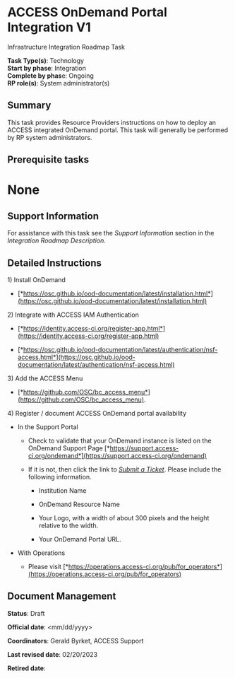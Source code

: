 # ACCESS OnDemand Portal Integration V1

Infrastructure Integration Roadmap Task

**Task Type(s)**: Technology  
**Start by phase**: Integration  
**Complete by phas**e: Ongoing  
**RP role(s)**: System administrator(s)

## Summary

This task provides Resource Providers instructions on how to deploy an ACCESS integrated OnDemand portal. This task will generally be performed by RP system administrators.

## Prerequisite tasks

# None

## Support Information

For assistance with this task see the *Support Information* section in the *Integration Roadmap Description*.

## Detailed Instructions

1\) Install OnDemand

- [*https://osc.github.io/ood-documentation/latest/installation.html*](https://osc.github.io/ood-documentation/latest/installation.html)

2\) Integrate with ACCESS IAM Authentication

- [*https://identity.access-ci.org/register-app.html*](https://identity.access-ci.org/register-app.html)

- [*https://osc.github.io/ood-documentation/latest/authentication/nsf-access.html*](https://osc.github.io/ood-documentation/latest/authentication/nsf-access.html)

3\) Add the ACCESS Menu

- [*https://github.com/OSC/bc_access_menu*](https://github.com/OSC/bc_access_menu).

4\) Register / document ACCESS OnDemand portal availability

- In the Support Portal

  - Check to validate that your OnDemand instance is listed on the OnDemand Support Page [*https://support.access-ci.org/ondemand*](https://support.access-ci.org/ondemand)

  - If it is not, then click the link to [*Submit a Ticket*](https://support.access-ci.org/open-a-ticket?resource=issue_not_resource_related&is_your_issue_related_to_allocations_=No&category=ACCESS-Support-OnDemand&subject=List%20my%20OnDemand%20installation&problem_description=Please%20list%20my%20OnDemand%20Installation%20on%20the%20ACCESS%20Support%20website.&tag2=249). Please include the following information.

    - Institution Name

    - OnDemand Resource Name

    - Your Logo, with a width of about 300 pixels and the height relative to the width.

    - Your OnDemand Portal URL.

- With Operations

  - Please visit [*https://operations.access-ci.org/pub/for_operators*](https://operations.access-ci.org/pub/for_operators)

## Document Management

**Status**: Draft

**Official date**: \<mm/dd/yyyy\>

**Coordinators**: Gerald Byrket, ACCESS Support

**Last revised date**: 02/20/2023

**Retired date**:
